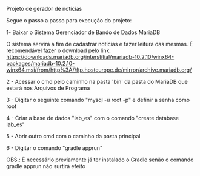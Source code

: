Projeto de gerador de notícias

Segue o passo a passo para execução do projeto:

1- Baixar o Sistema Gerenciador de Bando de Dados MariaDB

O sistema servirá a fim de cadastrar notícias e fazer leitura das mesmas. É recomendável fazer o download pelo link:
https://downloads.mariadb.org/interstitial/mariadb-10.2.10/winx64-packages/mariadb-10.2.10-winx64.msi/from/http%3A//ftp.hosteurope.de/mirror/archive.mariadb.org/

2 - Acessar o cmd pelo caminho na pasta 'bin' da pasta do MariaDB que estará nos Arquivos de Programa

3 - Digitar o seguinte comando "mysql -u root -p" e definir a senha como root

4 - Criar a base de dados "lab_es" com o comando "create database lab_es"

5 - Abrir outro cmd com o caminho da pasta principal

6 - Digitar o comando "gradle apprun"


OBS.: É necessário previamente já ter instalado o Gradle senão o comando gradle apprun não surtirá efeito